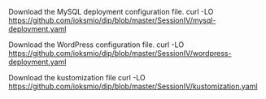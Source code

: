 Download the MySQL deployment configuration file.
curl -LO https://github.com/ioksmio/dip/blob/master/SessionIV/mysql-deployment.yaml

Download the WordPress configuration file.
curl -LO https://github.com/ioksmio/dip/blob/master/SessionIV/wordpress-deployment.yaml

Download the kustomization file
curl -LO https://github.com/ioksmio/dip/blob/master/SessionIV/kustomization.yaml
